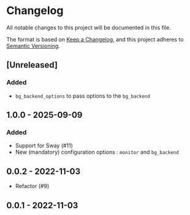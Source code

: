 # Changelog

All notable changes to this project will be documented in this file.

The format is based on [Keep a Changelog](https://keepachangelog.com/en/1.1.0/),
and this project adheres to [Semantic Versioning](https://semver.org/spec/v2.0.0.html).

## [Unreleased]

### Added

- `bg_backend_options` to pass options to the `bg_backend`

## 1.0.0 - 2025-09-09

### Added

- Support for Sway (#11)
- New (mandatory) configuration options : `monitor` and `bg_backend`

## 0.0.2 - 2022-11-03

- Refactor (#9)

## 0.0.1 - 2022-11-03
